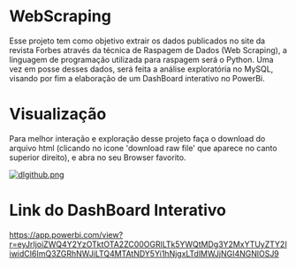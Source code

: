 # WebScraping

Esse projeto tem como objetivo extrair os dados publicados no site da revista Forbes através da técnica de Raspagem de Dados (Web Scraping), a linguagem de programação utilizada para raspagem será o Python. Uma vez em posse desses dados, será feita a análise exploratória no MySQL, visando por fim a elaboração de um DashBoard interativo no PowerBi.

# Visualização 

Para melhor interação e exploração desse projeto faça o download do arquivo html (clicando no icone 'download raw file' que aparece no canto superior direito), e abra no seu Browser favorito.

[![dlgithub.png](https://i.postimg.cc/PqGTXYzD/dlgithub.png)](https://postimg.cc/BjCdN8zZ)

 # Link do DashBoard Interativo
 https://app.powerbi.com/view?r=eyJrIjoiZWQ4Y2YzOTktOTA2ZC00OGRlLTk5YWQtMDg3Y2MxYTUyZTY2IiwidCI6ImQ3ZGRhNWJiLTQ4MTAtNDY5Yi1hNjgxLTdlMWJjNGI4NGNlOSJ9
